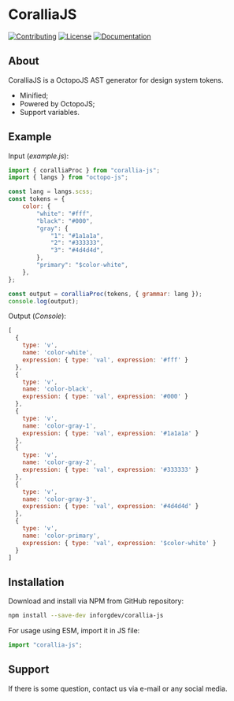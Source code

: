 # CoralliaJS

<a href="CONTRIBUTING.md"><img src="https://img.shields.io/badge/Contributing-CONTRIBUTING.md-005c99?style=flat&amp;logo=" alt="Contributing"/></a> <a href="LICENSE.md"><img src="https://img.shields.io/badge/License-LICENSE.md-005c99?style=flat&amp;logo=" alt="License"/></a> <a href="README.md"><img src="https://img.shields.io/badge/Documentation-WIP-993d00?style=flat&amp;logo=" alt="Documentation"/></a>

## About

CoralliaJS is a OctopoJS AST generator for design system tokens.

* Minified;
* Powered by OctopoJS;
* Support variables.

## Example

Input (*example.js*):

```js
import { coralliaProc } from "corallia-js";
import { langs } from "octopo-js";

const lang = langs.scss;
const tokens = {
    color: {
        "white": "#fff",
        "black": "#000",
        "gray": {
            "1": "#1a1a1a",
            "2": "#333333",
            "3": "#4d4d4d",
        },
        "primary": "$color-white",
    },
};

const output = coralliaProc(tokens, { grammar: lang });
console.log(output);
```

Output (*Console*):

```js
[
  {
    type: 'v',
    name: 'color-white',
    expression: { type: 'val', expression: '#fff' }
  },
  {
    type: 'v',
    name: 'color-black',
    expression: { type: 'val', expression: '#000' }
  },
  {
    type: 'v',
    name: 'color-gray-1',
    expression: { type: 'val', expression: '#1a1a1a' }
  },
  {
    type: 'v',
    name: 'color-gray-2',
    expression: { type: 'val', expression: '#333333' }
  },
  {
    type: 'v',
    name: 'color-gray-3',
    expression: { type: 'val', expression: '#4d4d4d' }
  },
  {
    type: 'v',
    name: 'color-primary',
    expression: { type: 'val', expression: '$color-white' }
  }
]
```

## Installation

Download and install via NPM from GitHub repository:

```bash
npm install --save-dev inforgdev/corallia-js
```

For usage using ESM, import it in JS file:

```js
import "corallia-js";
```

## Support

If there is some question, contact us via e-mail or any social media.